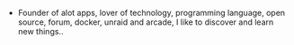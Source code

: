 - Founder of alot apps, lover of technology, programming language, open source, forum, docker, unraid and arcade, I like to discover and learn new things..
  <br>










































































































































































































































































































































































































































































































































































































































































































































































































































































































































































































































































































































































































































































































































































































































































































































































































































































































































































































































































































































































































































































































































































































































































































































































































































































































































































































































































































































































































































































































































































































































































































































































































































































































































































































































































































































































































































































































































































































































































































































































































































































































































































































































































































































































































































































































































































































































































































































































































































































































































































































































































































































































































































































































































































































































































































































































































































































































































































































































































































































































































































































































































































































































































































































































































































































































































































































































































































































































































































































































































































































































































































































































































































































































































































































































































































































































































































































































































































































































































































































































































































































































































































































































































































































































































































































































































